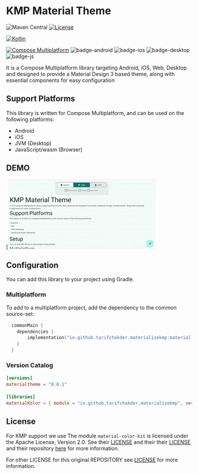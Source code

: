 # KMP Material Theme

![Maven Central](https://img.shields.io/maven-central/v/io.github.tarifchakder.materializekmp/material-theme)
[![License](https://img.shields.io/github/license/tarifchakder/MaterializeKMP)](https://opensource.org/license/mit/)

[![Kotlin](https://img.shields.io/badge/kotlin-v2.1.10-blue.svg?logo=kotlin)](http://kotlinlang.org)

[![Compose Multiplatform](https://img.shields.io/badge/Compose%20Multiplatform-1.6.1-blue)](https://github.com/JetBrains/compose-multiplatform)
![badge-android](http://img.shields.io/badge/platform-android-6EDB8D.svg?style=flat)
![badge-ios](http://img.shields.io/badge/platform-ios-CDCDCD.svg?style=flat)
![badge-desktop](http://img.shields.io/badge/platform-desktop-DB413D.svg?style=flat)
![badge-js](http://img.shields.io/badge/platform-js%2Fwasm-FDD835.svg?style=flat)

It is a Compose Multiplatform library targeting Android, iOS, Web, Desktop and designed to provide a Material Design 3 based theme, along with essential components for easy configuration

## Support Platforms

This library is written for Compose Multiplatform, and can be used on the following platforms:

- Android
- iOS
- JVM (Desktop)
- JavaScript/wasm (Browser)

## DEMO

[![WEB](screenshot/web_demo.gif)


## Configuration

You can add this library to your project using Gradle.

### Multiplatform

To add to a multiplatform project, add the dependency to the common source-set:

```kotlin
  commonMain {
    dependencies {
        implementation("io.github.tarifchakder.materializekmp:material-theme:0.0.1")
    }
  }
```

### Version Catalog

```toml
[versions]
materialtheme = "0.0.1"

[libraries]
materialKolor = { module = "io.github.tarifchakder.materializekmp", version.ref = "materialtheme" }
```

## License
For KMP support we use 
The module `material-color-kit` is licensed under the Apache License, Version 2.0. See
their [LICENSE](material-color-kit\src\commonMain\kotlin\io\github\tarifchakder\materialcolor\LICENSE) and their
their [LICENSE](material-color-kit\src\LICENSE) and their
repository [here](https://github.com/material-foundation/material-color-utilities) for more information.

For other LICENSE for this original REPOSITORY see [LICENSE](LICENSE) for more information.



